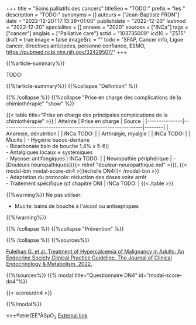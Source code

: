 +++
title = "Soins palliatifs des cancers"
titleSeo = "TODO:"
prefix = "les "
description = "TODO:"
synonyms = []
auteurs = ["Jean-Baptiste FRON"]
date = "2022-12-20T17:13:39+01:00"
publishdate = "2022-12-20"
lastmod = "2022-12-20"
specialites = []
annees = "2020"
sources = ["INCa"]
tags = ["cancer"]
anglais = ["Palliative care"]
sctid = "103735009"
icd10 = "Z515"
draft = true
image = false
imageSrc = ""
todo = "SFAP, Cancer info, Ligue cancer, directives anticipées, personne confiance, ESMO, https://pubmed.ncbi.nlm.nih.gov/32429507/"
+++

{{%article-summary%}}

TODO:

{{%/article-summary%}}
{{%collapse "Définition" %}}



{{% /collapse %}}
{{%collapse "Prise en charge des complications de la chimiothérapie" "show" %}}

{{< table title="Prise en charge des principales complications de la chimiothérapie" >}}
| Atteinte      | Prise en charge                                            | Source |
|---------------|------------------------------------------------------------|--------|
| Anorexie, dénutrition |  | INCa TODO: |
| Arthralgie, myalgie |  | INCa TODO: |
| Mucite        | - Hygiène bucco-dentaire<br>- Bicarbonate bain de bouche 1,4% x 5-6/j<br>- Antalgiques locaux ± systémiques<br>- Mycose: antifongiques | INCa TODO: |
| Neuropathie périphérique | - [Douleurs neuropathiques]({{< relref "douleur-neuropathique.md" >}}), {{< modal-btn modal-score-dn4 >}}échelle DN4{{< /modal-btn >}}<br>- Adaptation du protocole: réduction des doses voire arrêt<br>- Traitement spécifique (cf chapitre DN) | INCa TODO: |
{{< /table >}}

{{%warning%}}
Ne pas utiliser:

- Mucite: bains de bouche à l'alcool ou antiseptiques

{{%/warning%}}

{{% /collapse %}}
{{%collapse "Prévention" %}}


{{% /collapse %}}
{{%sources%}}

[Fuleihan G. et al. Treatment of Hypercalcemia of Malignancy in Adults: An Endocrine Society Clinical Practice Guideline. The Journal of Clinical Endocrinology & Metabolism. 2022.](https://academic.oup.com/jcem/advance-article/doi/10.1210/clinem/dgac621/6916871)

{{%/sources%}}
{{% modal title="Questionnaire DN4" id="modal-score-dn4"%}}

{{< scores/dn4 >}}

{{%/modal%}}

≤≥±®æœŒÈ³ÂSpO<sub>2</sub>
[External link](https://discourse.gohugo.io/ "{rel='nofollow'}")
